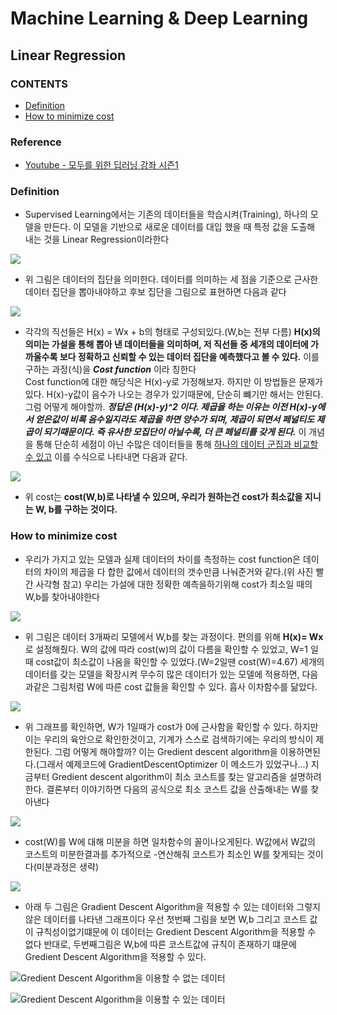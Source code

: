 Machine Learning & Deep Learning
===================================
Linear Regression
------------------------------------

### CONTENTS
* [Definition](#definition)
* [How to minimize cost](#how-to-minimize-cost)

### Reference
* [Youtube - 모두를 위한 딥러닝 강좌 시즌1](https://www.youtube.com/watch?v=BS6O0zOGX4E&list=PLlMkM4tgfjnLSOjrEJN31gZATbcj_MpUm&index=1)

### Definition
* Supervised Learning에서는 기존의 데이터들을 학습시켜(Training), 하나의 모델을 만든다. 이 모델을 기반으로 새로운 데이터를 대입 했을 때 특정 값을 도출해 내는 것을 Linear Regression이라한다

![](https://postfiles.pstatic.net/MjAxODA4MjJfNjAg/MDAxNTM0OTQ1NzA1NDQ4.N25xaH7YMLrubeWce363LbkMOjiXg_3HV85WFNRlsOEg.ULgKDX3Fj56bJ-yfsTAtcEMOp9Hn3xr7ccp6zXvav8Ag.PNG.npqfr123/image.png?type=w773)

* 위 그림은 데이터의 집단을 의미한다. 데이터를 의미하는 세 점을 기준으로 근사한 데이터 집단을 뽑아내야하고 후보 집단을 그림으로 표현하면 다음과 같다

![](https://postfiles.pstatic.net/MjAxODA4MjJfMTIx/MDAxNTM0OTQ2MTE3NTky.nCnwfpgh4VD7izJnP-ksuVLNI2sbBJhydC666S1MBvUg.Q_VdC-EgC6LSTYRadtDR3fnR2wbITpVuVt1-GmY2dOcg.PNG.npqfr123/image.png?type=w773)

* 각각의 직선들은 H(x) = Wx + b의 형태로 구성되있다.(W,b는 전부 다름) **H(x)의 의미는 가설을 통해 뽑아 낸 데이터들을 의미하며, 저 직선들 중 세개의 데이터에 가까울수록 보다 정확하고 신뢰할 수 있는 데이터 집단을 예측했다고 볼 수 있다.** 이를 구하는 과정(식)을 ***Cost function*** 이라 칭한다  
Cost function에 대한 해당식은 H(x)-y로 가정해보자.
하지만 이 방법들은 문제가 있다. H(x)-y값이 음수가 나오는 경우가 있기때문에, 단순히 뺴기만 해서는 안된다.
그럼 어떻게 해야할까.
***정답은 (H(x)-y)^2 이다. 제곱을 하는 이유는 이전 H(x)-y에서 얻은값이 비록 음수일지라도 제곱을 하면 양수가 되며, 제곱이 되면서 페널티도 제곱이 되기때문이다. 즉 유사한 모집단이 아닐수록, 더 큰 페널티를 갖게 된다.***
이 개념을 통해 단순히 세점이 아닌 수많은 데이터들을 통해 <u>하나의 데이터 군집과 비교할 수 있고</u> 이를 수식으로 나타내면 다음과 같다.

![](https://postfiles.pstatic.net/MjAxODA4MjNfMTg2/MDAxNTM0OTUwMjk1NDAw.cE42XILWhxCwLYAoCpIvcsv1F3yN4ac1n34klOWM_Isg.GyEdS8-F3s8TgCUsRIaNlOnS6w7f1jkIolHUroX_AhUg.PNG.npqfr123/image.png?type=w773)

* 위 cost는 **cost(W,b)로 나타낼 수 있으며, 우리가 원하는건 cost가 최소값을 지니는 W, b를 구하는 것이다.**

### How to minimize cost
* 우리가 가지고 있는 모델과 실제 데이터의 차이를 측정하는 cost function은 데이터의 차이의 제곱을 다 합한 값에서 데이터의 갯수만큼 나눠준거와 같다.(위 사진 빨간 사각형 참고) 우리는 가설에 대한 정확한 예측을하기위해 cost가 최소일 때의 W,b를 찾아내야한다  

![](https://postfiles.pstatic.net/MjAxODA4MjNfMjY4/MDAxNTM0OTk3NjU5OTA3.Xqhs7GHeBnfJ0tUcU7TZ_4Gx579GmF_UXyr2JoYzHqAg.PtWXxlKHfsWZ9nf11HeIISRXyuUvxUU3XKTVBGCyHY0g.PNG.npqfr123/image.png?type=w773)

* 위 그림은 데이터 3개짜리 모델에서 W,b를 찾는 과정이다. 편의를 위해 **H(x)= Wx** 로 설정해줬다. W의 값에 따라 cost(w)의 값이 다름을 확인할 수 있었고, W=1 일때 cost값이 최소값이 나옴을 확인할 수 있었다.(W=2일땐 cost(W)=4.67) 세개의 데이터를 갖는 모델을 확장시켜 무수히 많은 데이터가 있는 모델에 적용하면, 다음과같은 그림처럼 W에 따른 cost 값들을 확인할 수 있다. 흡사 이차함수를 닮았다.

![](https://postfiles.pstatic.net/MjAxODA4MjNfMjkw/MDAxNTM1MDAxMjQxMjY3.__JIvGPzEtq5ZL-LdCgvYSN_GT5POY66pMSJT5D8Hkcg.skk8OsImwgutVbavyAop8lavECH2vKtfwQgVdvkW79Eg.PNG.npqfr123/image.png?type=w773)  

* 위 그래프를 확인하면, W가 1일때가 cost가 0에 근사함을 확인할 수 있다. 하지만 이는 우리의 육안으로 확인한것이고, 기계가 스스로 검색하기에는 우리의 방식이 제한된다. 그럼 어떻게 해야할까? 이는 Gredient descent algorithm을 이용하면된다.(그래서 예제코드에 GradientDescentOptimizer 이 메소드가 있었구나...)
지금부터 Gredient descent algorithm이 최소 코스트를 찾는 알고리즘을 설명하려한다. 결론부터 이야기하면 다음의 공식으로 최소 코스트 값을 산출해내는 W를 찾아낸다


![](https://postfiles.pstatic.net/MjAxODA4MjNfMTYg/MDAxNTM1MDAzODU5ODIz.-p1GFuHpwUMI0HcE5rOOJHb26-xOj0LhUPwd7cMwXr8g.aV8DyWhAz7oZrBHVsJ5t2M2B97t3Q-d6TMAO3rDoTawg.PNG.npqfr123/image.png?type=w773)

* cost(W)를 W에 대해 미분을 하면 일차함수의 꼴이나오게된다. W값에서 W값의 코스트의 미분한결과를 추가적으로 -연산해줘 코스트가 최소인 W를 찾게되는 것이다(미분과정은 생략)

![](https://blogfiles.pstatic.net/MjAxODA4MjNfODAg/MDAxNTM1MDA2MTEzMTc0.1T5oG9hcpnAzVBOa_UL6TAKuT7NCGFgVIacZVHEDRk4g.RlU2_aUbq3EHTtZoXIj66dNOQcnrK5AZfJ-brzTJZoQg.PNG.npqfr123/image_6327630511535005198991.png?type=w1)

* 아래 두 그림은 Gradient Descent Algorithm을 적용할 수 있는 데이터와 그렇지 않은 데이터를 나타낸 그래프이다 우선 첫번째 그림을 보면 W,b 그리고 코스트 값이 규칙성이없기떄문에 이 데이터는 Gredient Descent Algorithm을 적용할 수 없다 반대로, 두번째그림은 W,b에 따른 코스트값에 규칙이 존재하기 떄문에 Gredient Descent Algorithm을 적용할 수 있다.

![Gredient Descent Algorithm을 이용할 수 없는 데이터 ](https://postfiles.pstatic.net/MjAxODA4MjNfNjgg/MDAxNTM1MDA2NTM3MzI4._c-tuD_UPAztsj1Z8t9wKaHI2O4L0D4iPfZgwLsURCMg.rP48oSSVEmtHI8Xykh76do2Hjgl0ARlWgAioup3dykkg.PNG.npqfr123/image.png?type=w773)


![Gredient Descent Algorithm을 이용할 수 있는 데이터 ](https://postfiles.pstatic.net/MjAxODA4MjNfMjE5/MDAxNTM1MDA2NTEzNTU3.EYqA6pRlYG9f_5WxfHF-NWmY_3qNdcK_BysamRHTsdMg.YSMFppauZKMRQfZ03OM2xPXh8SqKHKKRg4DiUV6Ir00g.PNG.npqfr123/image.png?type=w773)
